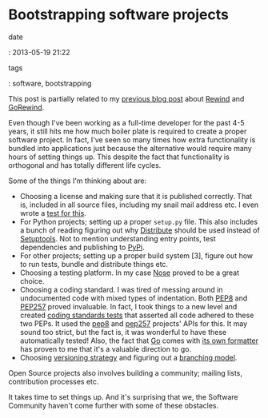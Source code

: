 Bootstrapping software projects
===============================

date

:   2013-05-19 21:22

tags

:   software, bootstrapping

This post is partially related to my [previous blog
post](|filename|CQRS-time-to-rewind.rst) about
[Rewind](http://www.github.com/JensRantil/rewind) and
[GoRewind](http://www.github.com/JensRantil/gorewind).

Even though I've been working as a full-time developer for the past 4-5
years, it still hits me how much boiler plate is required to create a
proper software project. In fact, I've seen so many times how extra
functionality is bundled into applications just because the alternative
would require many hours of setting things up. This despite the fact
that functionality is orthogonal and has totally different life cycles.

Some of the things I'm thinking about are:

-   Choosing a license and making sure that it is published correctly.
    That is, included in all source files, including my snail mail
    address etc. I even wrote a [test for
    this](https://github.com/JensRantil/rewind/blob/develop/rewind/server/test/test_code.py#L80).
-   For Python projects; setting up a proper `setup.py` file. This also
    includes a bunch of reading figuring out why
    [Distribute](https://pypi.python.org/pypi/distribute) should be used
    instead of [Setuptools](https://pypi.python.org/pypi/setuptools).
    Not to mention understanding entry points, test dependencies and
    publishing to [PyPi](https://pypi.python.org/pypi).
-   For other projects; setting up a proper build system \[3\], figure
    out how to run tests, bundle and distribute things etc.
-   Choosing a testing platform. In my case
    [Nose](http://readthedocs.ord/docs/nose/) proved to be a
    great choice.
-   Choosing a coding standard. I was tired of messing around in
    undocumented code with mixed types of indentation. Both
    [PEP8](http://www.python.org/dev/peps/pep-0008/) and
    [PEP257](http://www.python.org/dev/peps/pep-0257/)
    proved invaluable. In fact, I took things to a new level and created
    [coding standards
    tests](https://github.com/JensRantil/rewind/blob/develop/rewind/server/test/test_code.py)
    that asserted all code adhered to these two PEPs. It used the
    [pep8](https://github.com/jcrocholl/pep8) and
    [pep257](https://github.com/GreenSteam/pep257) projects' APIs
    for this. It may sound too strict, but the fact is, it was wonderful
    to have these automatically tested! Also, the fact that
    [Go](http://golang.org) comes with [its own
    formatter](http://golang.org/cmd/go/#hdr-Run_gofmt_on_package_sources)
    has proven to me that it's a valuable direction to go.
-   Choosing [versioning strategy](http://semver.org/) and figuring out
    a [branching
    model](http://nvie.com/posts/a-successful-git-branching-model/).

Open Source projects also involves building a community; mailing lists,
contribution processes etc.

It takes time to set things up. And it's surprising that we, the
Software Community haven't come further with some of these obstacles.
